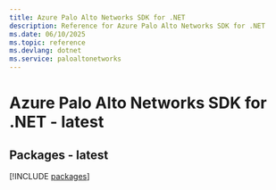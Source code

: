 ```yaml
---
title: Azure Palo Alto Networks SDK for .NET
description: Reference for Azure Palo Alto Networks SDK for .NET
ms.date: 06/10/2025
ms.topic: reference
ms.devlang: dotnet
ms.service: paloaltonetworks
---
```

# Azure Palo Alto Networks SDK for .NET - latest
## Packages - latest
[!INCLUDE [packages](palo-alto-networks-index.md)]